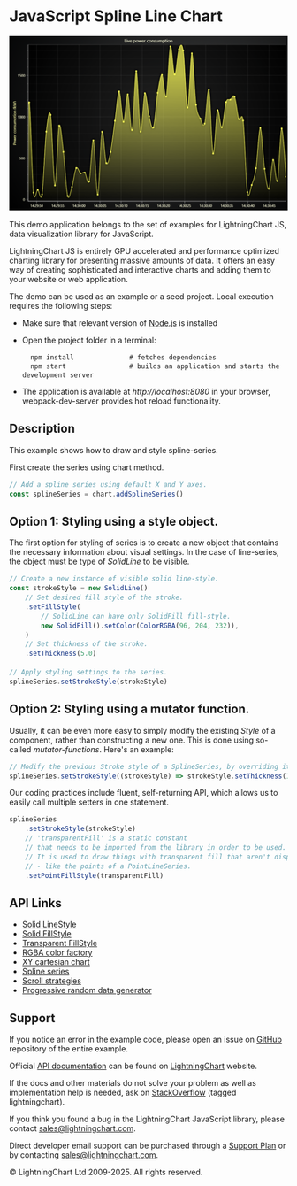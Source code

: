 # JavaScript Spline Line Chart

![JavaScript Spline Line Chart](styledSplines-darkGold.png)

This demo application belongs to the set of examples for LightningChart JS, data visualization library for JavaScript.

LightningChart JS is entirely GPU accelerated and performance optimized charting library for presenting massive amounts of data. It offers an easy way of creating sophisticated and interactive charts and adding them to your website or web application.

The demo can be used as an example or a seed project. Local execution requires the following steps:

-   Make sure that relevant version of [Node.js](https://nodejs.org/en/download/) is installed
-   Open the project folder in a terminal:

          npm install              # fetches dependencies
          npm start                # builds an application and starts the development server

-   The application is available at _http://localhost:8080_ in your browser, webpack-dev-server provides hot reload functionality.


## Description

This example shows how to draw and style spline-series.

First create the series using chart method.

```javascript
// Add a spline series using default X and Y axes.
const splineSeries = chart.addSplineSeries()
```

## Option 1: Styling using a style object.

The first option for styling of series is to create a new object that contains the necessary information about visual settings. In the case of line-series, the object must be type of _SolidLine_ to be visible.

```javascript
// Create a new instance of visible solid line-style.
const strokeStyle = new SolidLine()
    // Set desired fill style of the stroke.
    .setFillStyle(
        // SolidLine can have only SolidFill fill-style.
        new SolidFill().setColor(ColorRGBA(96, 204, 232)),
    )
    // Set thickness of the stroke.
    .setThickness(5.0)

// Apply styling settings to the series.
splineSeries.setStrokeStyle(strokeStyle)
```

## Option 2: Styling using a mutator function.

Usually, it can be even more easy to simply modify the existing _Style_ of a component, rather than constructing a new one. This is done using so-called _mutator-functions_. Here's an example:

```javascript
// Modify the previous Stroke style of a SplineSeries, by overriding its previous thickness.
splineSeries.setStrokeStyle((strokeStyle) => strokeStyle.setThickness(1.0))
```

Our coding practices include fluent, self-returning API, which allows us to easily call multiple setters in one statement.

```javascript
splineSeries
    .setStrokeStyle(strokeStyle)
    // 'transparentFill' is a static constant
    // that needs to be imported from the library in order to be used.
    // It is used to draw things with transparent fill that aren't disposable
    // - like the points of a PointLineSeries.
    .setPointFillStyle(transparentFill)
```


## API Links

* [Solid LineStyle]
* [Solid FillStyle]
* [Transparent FillStyle]
* [RGBA color factory]
* [XY cartesian chart]
* [Spline series]
* [Scroll strategies]
* [Progressive random data generator]


## Support

If you notice an error in the example code, please open an issue on [GitHub][0] repository of the entire example.

Official [API documentation][1] can be found on [LightningChart][2] website.

If the docs and other materials do not solve your problem as well as implementation help is needed, ask on [StackOverflow][3] (tagged lightningchart).

If you think you found a bug in the LightningChart JavaScript library, please contact sales@lightningchart.com.

Direct developer email support can be purchased through a [Support Plan][4] or by contacting sales@lightningchart.com.

[0]: https://github.com/Arction/
[1]: https://lightningchart.com/lightningchart-js-api-documentation/
[2]: https://lightningchart.com
[3]: https://stackoverflow.com/questions/tagged/lightningchart
[4]: https://lightningchart.com/support-services/

© LightningChart Ltd 2009-2025. All rights reserved.


[Solid LineStyle]: https://lightningchart.com/js-charts/api-documentation/v8.0.1/classes/SolidLine.html
[Solid FillStyle]: https://lightningchart.com/js-charts/api-documentation/v8.0.1/classes/SolidFill.html
[Transparent FillStyle]: https://lightningchart.com/js-charts/api-documentation/v8.0.1/variables/transparentFill.html
[RGBA color factory]: https://lightningchart.com/js-charts/api-documentation/v8.0.1/functions/ColorRGBA.html
[XY cartesian chart]: https://lightningchart.com/js-charts/api-documentation/v8.0.1/classes/ChartXY.html
[Spline series]: https://lightningchart.com/js-charts/api-documentation/v8.0.1/classes/SplineSeries.html
[Scroll strategies]: https://lightningchart.com/js-charts/api-documentation/v8.0.1/variables/AxisScrollStrategies.html
[Progressive random data generator]: https://lightning-chart.github.io/xydata/classes/progressiverandomgenerator.html


